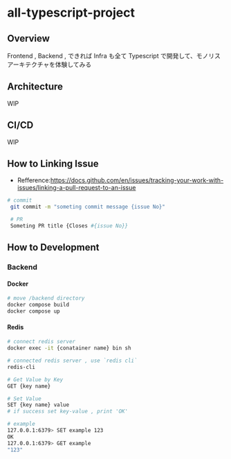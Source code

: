 # all-typescript-project

## Overview

Frontend , Backend , できれば Infra も全て Typescript で開発して、モノリスアーキテクチャを体験してみる

## Architecture

WIP

## CI/CD

WIP

## How to Linking Issue

- Refference:https://docs.github.com/en/issues/tracking-your-work-with-issues/linking-a-pull-request-to-an-issue

```sh
# commit
 git commit -m "someting commit message {issue No}"

 # PR
 Someting PR title {Closes #{issue No}}
```

## How to Development

### Backend

#### Docker

```sh
# move /backend directory
docker compose build
docker compose up
```

#### Redis

```sh
# connect redis server
docker exec -it {conatainer name} bin sh

# connected redis server , use `redis cli`
redis-cli

# Get Value by Key
GET {key name}

# Set Value
SET {key name} value
# if success set key-value , print 'OK'

# example
127.0.0.1:6379> SET example 123
OK
127.0.0.1:6379> GET example
"123"
```

